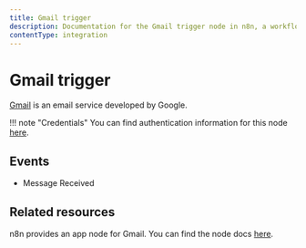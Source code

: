 ```yaml
---
title: Gmail trigger
description: Documentation for the Gmail trigger node in n8n, a workflow automation platform. Includes details of operations and configuration, and links to examples and credentials information.
contentType: integration
---
```


# Gmail trigger

[Gmail](https://www.gmail.com) is an email service developed by Google.

!!! note "Credentials"
    You can find authentication information for this node [here](/integrations/builtin/credentials/google/).

## Events

* Message Received

## Related resources

n8n provides an app node for Gmail. You can find the node docs [here](/integrations/builtin/app-nodes/n8n-nodes-base.gmail/).

